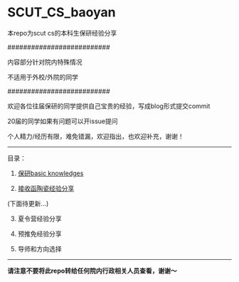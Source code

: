 # SCUT_CS_baoyan

本repo为scut cs的本科生保研经验分享

##########################

内容部分针对院内特殊情况

不适用于外校/外院的同学

##########################

欢迎各位往届保研的同学提供自己宝贵的经验，写成blog形式提交commit

20届的同学如果有问题可以开issue提问

个人精力/经历有限，难免错漏，欢迎指出，也欢迎补充，谢谢！

----------------------------

目录：

 1. [保研basic knowledges](https://github.com/fjchange/SCUT_CS_baoyan/blob/master/1.%20%E4%BF%9D%E7%A0%94basic%20knowledge.md)
 
 
 2. [接收函陶瓷经验分享](https://github.com/fjchange/SCUT_CS_baoyan/blob/master/2.%20%E6%8E%A5%E6%94%B6%E5%87%BD%E9%99%B6%E7%93%B7%E7%BB%8F%E9%AA%8C%E5%88%86%E4%BA%AB.md)
 
  (下面待更新...)

 
 3. 夏令营经验分享
 
 4. 预推免经验分享
 
 5. 导师和方向选择
 
---------------------------

**请注意不要将此repo转给任何院内行政相关人员查看，谢谢～**

